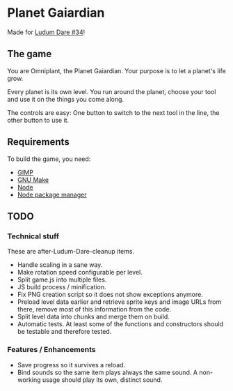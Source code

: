 # Planet Gaiardian

Made for [Ludum Dare #34](http://ludumdare.com/compo/2015/12/09/welcome-to-ludum-dare-34/)!

## The game

You are Omniplant, the Planet Gaiardian. Your purpose is to let a planet's
life grow.

Every planet is its own level. You run around the planet, choose your tool and
use it on the things you come along.

The controls are easy: One button to switch to the next tool in the line,
the other button to use it.

## Requirements

To build the game, you need:
- [GIMP](http://www.gimp.org/)
- [GNU Make](https://www.gnu.org/software/make/)
- [Node](https://nodejs.org/)
- [Node package manager](https://www.npmjs.com/)

## TODO

### Technical stuff

These are after-Ludum-Dare-cleanup items.

- Handle scaling in a sane way.
- Make rotation speed configurable per level.
- Split game.js into multiple files.
- JS build process / minification.
- Fix PNG creation script so it does not show exceptions anymore.
- Preload level data earlier and retrieve sprite keys and image URLs from there,
  remove most of this information from the code.
- Split level data into chunks and merge them on build.
- Automatic tests. At least some of the functions and constructors should be
  testable and therefore tested.

### Features / Enhancements

- Save progress so it survives a reload.
- Bind sounds so the same item plays always the same sound. A non-working usage
  should play its own, distinct sound.
